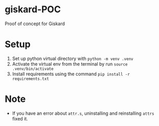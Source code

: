 # giskard-POC
Proof of concept for Giskard

# Setup

1. Set up python virtual directory with `python -m venv .venv`
2. Activate the virtual env from the terminal by run `source .venv/bin/activate`
3. Install requirements using the command `pip install -r requirements.txt`

# Note
- If you have an error about `attr.s`, uninstalling and reinstalling `attrs` fixed it.